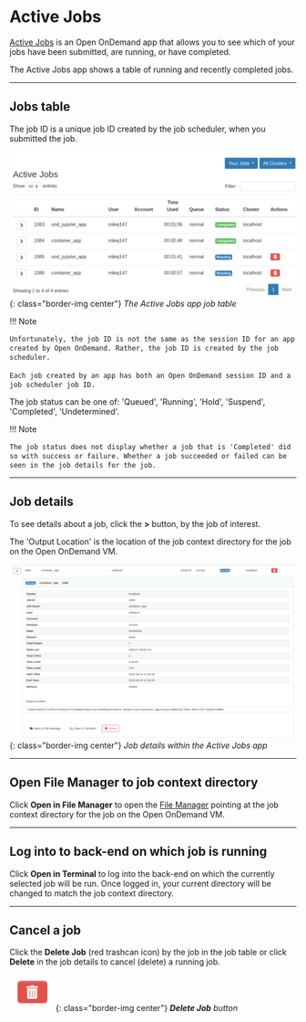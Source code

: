 # Active Jobs

[Active Jobs](apps/active-jobs.md) is an Open OnDemand app that allows you to see which of your jobs have been submitted, are running, or have completed.

The Active Jobs app shows a table of running and recently completed jobs.

---

## Jobs table

The job ID is a unique job ID created by the job scheduler, when you submitted the job.

![Active Jobs app jobs table](../../../images/open-ondemand/active-jobs.png){: class="border-img center"} *The Active Jobs app job table*

!!! Note

    Unfortunately, the job ID is not the same as the session ID for an app created by Open OnDemand. Rather, the job ID is created by the job scheduler.

    Each job created by an app has both an Open OnDemand session ID and a job scheduler job ID.

The job status can be one of: 'Queued', 'Running', 'Hold', 'Suspend', 'Completed', 'Undetermined'.

!!! Note

    The job status does not display whether a job that is 'Completed' did so with success or failure. Whether a job succeeded or failed can be seen in the job details for the job.

---

## Job details

To see details about a job, click the **>** button, by the job of interest.

The 'Output Location' is the location of the job context directory for the job on the Open OnDemand VM.

![Active Jobs app job details](../../../images/open-ondemand/active-jobs-job-details.png){: class="border-img center"} *Job details within the Active Jobs app*

---

## Open File Manager to job context directory

Click **Open in File Manager** to open the [File Manager](../files.md) pointing at the job context directory for the job on the Open OnDemand VM.

---

## Log into to back-end on which job is running

Click **Open in Terminal** to log into the back-end on which the currently selected job will be run. Once logged in, your current directory will be changed to match the job context directory.

---

## Cancel a job

Click the **Delete Job** (red trashcan icon) by the job in the job table or click **Delete** in the job details to cancel (delete) a running job.

![Delete Job button, a red trashcan icon](../../../images/open-ondemand/delete-job-button.png){: class="border-img center"} ***Delete Job** button*
